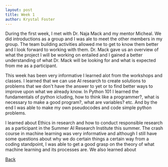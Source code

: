 ```yaml
---
layout: post
title: Week 1
author: Krystal Foster
---
```


During the first week, I met with Dr. Naja Mack and my mentor Micheal. We did introductions as a group and I was ale to meet 
the other members in my group. The team building activities allowed me to get to know them better and I look forward to working
with them. Dr. Mack gave us an overview of what the project I will be working on entailed and I gained
a better understanding of what Dr. Mack will be looking for and what is expected from me as a participant. 

This week has been very informative I learned alot from the workshops and classes. I learned that we can use AI research to 
create solutions to problems that we don't have the answer to yet or to find better ways to improve upon what we already know. 
In Python 101 I learned the fundamentals of python icluding, how to think like a programmer?, what is necessary to make a good 
program?, what are variables? etc. And by the end I was able to make my own pseudocodes and code simple python problems.

I learned about Ethics in research and how to conduct responsible research as a participant in the Summer AI Research Institute
this summer. The crash course in machine learning was very informative and although I still have some questions about why we do
certain things a certain way from a coding standpoint, I was able to get a good grasp on the theory of what machine learning and
its processes are. We also learned about 

[Back](./)
